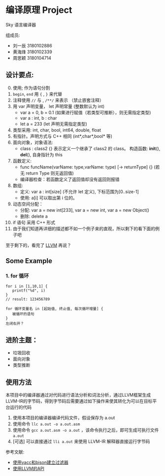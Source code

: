 
# 编译原理 Project

Sky 语言编译器

组成员:

* 刘一辰 3180102886
* 黄海烽 3180102339
* 周思颖 3180104714

## 设计要点:
0. 使用; 作为语句分割
1. `begin`, `end` 用 `{` , `}` 来代替
2. 注释使用 `//` 与 , `/**/` 来表示 （禁止嵌套注释）
3. 用 var 声明变量， let 声明常量 (整数默认为 int)
    - var a = 0, b = 0.1 (如果进行赋值（若类型可推断），则无需指定类型)
    - var a : int, b : char
    - let a = 233 (let 声明无需指定类型)
4. 类型采用: int, char, bool, int64, double, float
5. 有指针。声明方式与 C++ 相同 (int*,char*,bool* 等)
6. 面向对象，对象语法:
    - class : class2 {} 表示定义一个继承了 class2 的 class。 构造函数: __init__(), __del__(), 自身指针为 this
7. 函数定义:
    - func funcName(varName: type,varName: type) [-> returnType] {} (若无 return Type 则无返回值)
    - 编译器检查：若函数定义了返回值却没有返回则报错
8. 数组:
    - 定义: var a : int[size] (不允许 let 定义), 下标范围为[0..size-1]
    - 使用: a[i] 可以取出第 i 位的。
9. 动态空间分配：
    - 分配: var a = new int[233], var a = new int, var a = new Object()
    - 删除: delete a
10. if 语句 采用 C++ 形式
11. 由于我们知道再详细的描述都不如一个例子来的直观，所以剩下的看下面的例子吧

至于剩下的，看完了 [LLVM](https://github.com/Evian-Zhang/llvm-ir-tutorial/blob/master/LLVM%20IR%E5%85%A5%E9%97%A8%E6%8C%87%E5%8D%97(1)%E2%80%94%E2%80%94LLVM%E6%9E%B6%E6%9E%84%E7%AE%80%E4%BB%8B.md) 再说？

## Some Example

### 1. for 循环

```
for i in [1,10,1] {
   printf("%d", i)
}
// result: 123456789

for 循环变量名 in [起始值, 终止值, 每次循环增量] {
   被循环的语句
}
左闭右开？
```


## 进阶主题：
- 垃圾回收
- 面向对象
- 类型推断

## 使用方法

本项目中的编译器通过对代码进行语法分析和词法分析，通过LLVM框架生成LLVM-IR的字节码，得到字节码后需要通过如下操作来使其转化为可以在目标平台运行的代码

1. 使用本项目的编译器编译代码文件，假设保存为 a.out
2. 使用命令 `llc a.out -o a.out.asm`
3. 使用命令 `gcc a.out.asm -o a.out` ，该命令执行之后，即可生成可执行文件 `a.out`
4. \[可选\] 可以直接通过 `lli a.out` 来使用 LLVM-IR 解释器直接运行字节码

参考文献:
- [使用yacc和bison建立过滤器](https://www.itread01.com/content/1546621251.html)
- [使用LLVM的API](https://feng-qi.github.io/2018/08/19/llvm-how-to-get-started-with-the-llvm-c-api/)
